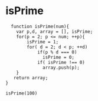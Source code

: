 # isPrime

      function isPrime(num){
        var p,d, array = [], isPrime;
        for(p = 2; p <= num; ++p){
            isPrime = 1;
            for( d = 2; d < p; ++d)
                if(p % d === 0)
                  isPrime = 0;
                if( isPrime !== 0)
                  array.push(p);
        }
       return array;
    }
    
    isPrime(100)
